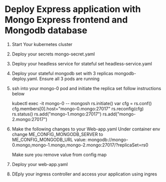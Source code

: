 # Deploy Express application with Mongo Express frontend and Mongodb database 

1. Start Your kubernetes cluster
2. Deploy your secrets mongo-secret.yaml
3. Deploy your headless service for stateful set headless-service.yaml
4. Deploy your stateful mongodb set with 3 replicas mongodb-deploy.yaml. Ensure all 3 pods are running
5. ssh into your mongo-0 pod and initiate the replica set follow instructions below

   kubectl exec -it mongo-0 -- mongosh rs.initiate()
   var cfg = rs.conf()
   cfg.members[0].host="mongo-0.mongo:27017"
   rs.reconfig(cfg)
   rs.status()
   rs.add("mongo-1.mongo:27017")
   rs.add("mongo-2.mongo:27017")
6. Make the following changes to your Web-app.yaml Under container env change ME_CONFIG_MONGODB_SERVER to ME_CONFIG_MONGODB_URL
   value: mongodb://mongo-0.mongo,mongo-1.mongo,mongo-2.mongo:27017/?replicaSet=rs0

   Make sure you remove value from config map

7. Deploy your web-app.yaml
8. DEply your ingress controller and access your application using ingres   
